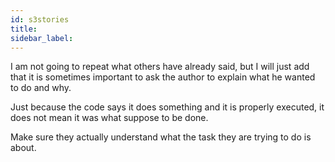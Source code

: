 ```yaml
---
id: s3stories
title:
sidebar_label:
---
```


I am not going to repeat what others have already said, but I will just add that it is sometimes important to ask the author to explain what he wanted to do and why.

Just because the code says it does something and it is properly executed, it does not mean it was what suppose to be done.

Make sure they actually understand what the task they are trying to do is about.
